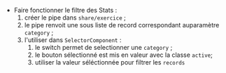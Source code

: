 - Faire fonctionner le filtre des Stats :
   1. créer le pipe dans `share/exercice` ;
   2. le pipe renvoit une sous liste de record correspondant auparamètre `category` ;
   3. l'utiliser dans `SelectorComponent` :
      1. le switch permet de selectionner une `category` ;
      2. le bouton sélectionné est mis en valeur avec la classe `active`;
      3. utiliser la valeur séléctionnée pour filtrer les `records`